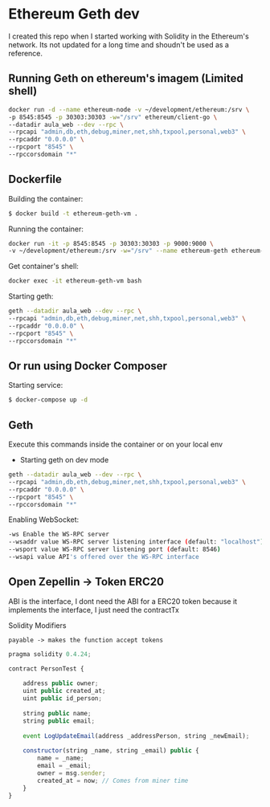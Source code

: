 # Ethereum Geth dev
I created this repo when I started working with Solidity in the Ethereum's network. Its not updated for a long time and shoudn't be used as a reference.

## Running Geth on ethereum's imagem (Limited shell)
```sh
docker run -d --name ethereum-node -v ~/development/ethereum:/srv \
-p 8545:8545 -p 30303:30303 -w="/srv" ethereum/client-go \
--datadir aula_web --dev --rpc \
--rpcapi "admin,db,eth,debug,miner,net,shh,txpool,personal,web3" \
--rpcaddr "0.0.0.0" \
--rpcport "8545" \
--rpccorsdomain "*" 
```

## Dockerfile  

Building the container:  
```sh
$ docker build -t ethereum-geth-vm .
```

Running the container:  
```sh
docker run -it -p 8545:8545 -p 30303:30303 -p 9000:9000 \
-v ~/development/ethereum:/srv -w="/srv" --name ethereum-geth ethereum-geth-vm bash
```

Get container's shell:  

```sh
docker exec -it ethereum-geth-vm bash
```

Starting geth:  

```sh
geth --datadir aula_web --dev --rpc \
--rpcapi "admin,db,eth,debug,miner,net,shh,txpool,personal,web3" \
--rpcaddr "0.0.0.0" \
--rpcport "8545" \
--rpccorsdomain "*" 
```

## Or run using Docker Composer  

Starting service:  
```sh
$ docker-compose up -d
```

## Geth  

Execute this commands inside the container or on your local env  
- Starting geth on dev mode  

```sh
geth --datadir aula_web --dev --rpc \
--rpcapi "admin,db,eth,debug,miner,net,shh,txpool,personal,web3" \
--rpcaddr "0.0.0.0" \
--rpcport "8545" \
--rpccorsdomain "*" 
```

Enabling WebSocket:  
```sh
-ws Enable the WS-RPC server
--wsaddr value WS-RPC server listening interface (default: "localhost")
--wsport value WS-RPC server listening port (default: 8546)
--wsapi value API's offered over the WS-RPC interface 
```

## Open Zepellin -> Token ERC20

ABI is the interface, I dont need the ABI for a ERC20 token because it implements the interface,
I just need the contractTx


Solidity Modifiers

    payable -> makes the function accept tokens

```js
pragma solidity 0.4.24;

contract PersonTest {
    
    address public owner;
    uint public created_at;
    uint public id_person;
    
    string public name;
    string public email;
    
    event LogUpdateEmail(address _addressPerson, string _newEmail);
    
    constructor(string _name, string _email) public {
        name = _name;
        email = _email;
        owner = msg.sender;
        created_at = now; // Comes from miner time
    }
}
```
